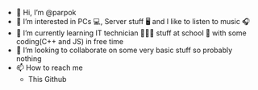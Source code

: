 - 👋 Hi, I’m @parpok
- 👀 I’m interested in PCs 💻, Server stuff 🖥 and I like to listen to music 🎧
- 🌱 I’m currently learning IT technician 👨🏽‍💻 stuff at school 🏫 with some coding(C++ and JS) in free time 
- 💞️ I’m looking to collaborate on some very basic stuff so probably nothing
- 📫 How to reach me 
   - This Github 
   
   

<!---
parpok/parpok is a ✨ special ✨ repository because its `README.md` (this file) appears on your GitHub profile.
You can click the Preview link to take a look at your changes.
--->
